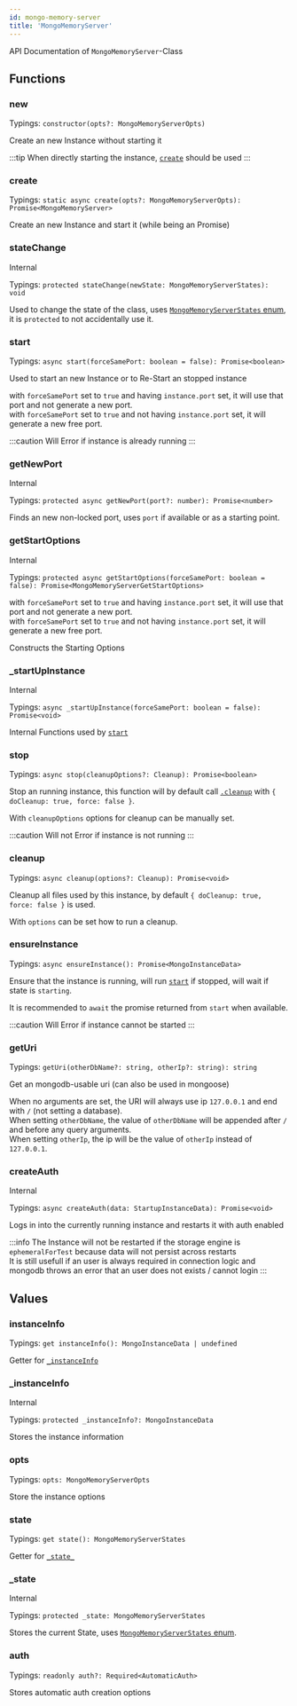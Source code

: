 ```yaml
---
id: mongo-memory-server
title: 'MongoMemoryServer'
---
```


API Documentation of `MongoMemoryServer`-Class

## Functions

### new

Typings: `constructor(opts?: MongoMemoryServerOpts)`

Create an new Instance without starting it

:::tip
When directly starting the instance, [`create`](#create) should be used
:::

### create

Typings: `static async create(opts?: MongoMemoryServerOpts): Promise<MongoMemoryServer>`

Create an new Instance and start it (while being an Promise)

### stateChange

<span class="badge badge--warning">Internal</span>

Typings: `protected stateChange(newState: MongoMemoryServerStates): void`

Used to change the state of the class, uses [`MongoMemoryServerStates` enum](../enums/mongo-memory-server-states.md), it is `protected` to not accidentally use it.

### start

Typings: `async start(forceSamePort: boolean = false): Promise<boolean>`

Used to start an new Instance or to Re-Start an stopped instance

with `forceSamePort` set to `true` and having `instance.port` set, it will use that port and not generate a new port.  
with `forceSamePort` set to `true` and not having `instance.port` set, it will generate a new free port.  

:::caution
Will Error if instance is already running
:::

### getNewPort

<span class="badge badge--warning">Internal</span>

Typings: `protected async getNewPort(port?: number): Promise<number>`

Finds an new non-locked port, uses `port` if available or as a starting point.

### getStartOptions

<span class="badge badge--warning">Internal</span>

Typings: `protected async getStartOptions(forceSamePort: boolean = false): Promise<MongoMemoryServerGetStartOptions>`

with `forceSamePort` set to `true` and having `instance.port` set, it will use that port and not generate a new port.  
with `forceSamePort` set to `true` and not having `instance.port` set, it will generate a new free port.  

Constructs the Starting Options

### _startUpInstance

<span class="badge badge--warning">Internal</span>

Typings: `async _startUpInstance(forceSamePort: boolean = false): Promise<void>`

Internal Functions used by [`start`](#start)

### stop

Typings: `async stop(cleanupOptions?: Cleanup): Promise<boolean>`

Stop an running instance, this function will by default call [`.cleanup`](#cleanup) with `{ doCleanup: true, force: false }`.

With `cleanupOptions` options for cleanup can be manually set.

:::caution
Will not Error if instance is not running
:::

### cleanup

Typings: `async cleanup(options?: Cleanup): Promise<void>`

Cleanup all files used by this instance, by default `{ doCleanup: true, force: false }` is used.

With `options` can be set how to run a cleanup.

### ensureInstance

Typings: `async ensureInstance(): Promise<MongoInstanceData>`

Ensure that the instance is running, will run [`start`](#start) if stopped, will wait if state is `starting`.

It is recommended to `await` the promise returned from `start` when available.

:::caution
Will Error if instance cannot be started
:::

### getUri

Typings: `getUri(otherDbName?: string, otherIp?: string): string`

Get an mongodb-usable uri (can also be used in mongoose)

When no arguments are set, the URI will always use ip `127.0.0.1` and end with `/` (not setting a database).  
When setting `otherDbName`, the value of `otherDbName` will be appended after `/` and before any query arguments.  
When setting `otherIp`, the ip will be the value of `otherIp` instead of `127.0.0.1`.

### createAuth

<span class="badge badge--warning">Internal</span>

Typings: `async createAuth(data: StartupInstanceData): Promise<void>`

Logs in into the currently running instance and restarts it with auth enabled

:::info
The Instance will not be restarted if the storage engine is `ephemeralForTest` because data will not persist across restarts<br/>
It is still usefull if an user is always required in connection logic and mongodb throws an error that an user does not exists / cannot login
:::

## Values

### instanceInfo

Typings: `get instanceInfo(): MongoInstanceData | undefined`

Getter for [`_instanceInfo`](#_instanceInfo)

### _instanceInfo

<span class="badge badge--warning">Internal</span>

Typings: `protected _instanceInfo?: MongoInstanceData`

Stores the instance information

### opts

Typings: `opts: MongoMemoryServerOpts`

Store the instance options

### state

Typings: `get state(): MongoMemoryServerStates`

Getter for [`_state_`](#_state)

### _state

<span class="badge badge--warning">Internal</span>

Typings: `protected _state: MongoMemoryServerStates`

Stores the current State, uses [`MongoMemoryServerStates` enum](../enums/mongo-memory-server-states.md).

### auth

Typings: `readonly auth?: Required<AutomaticAuth>`

Stores automatic auth creation options
